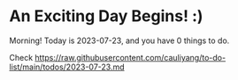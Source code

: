 # An Exciting Day Begins! :)

Morning! Today is 2023-07-23, and you have 0 things to do.

Check https://raw.githubusercontent.com/cauliyang/to-do-list/main/todos/2023-07-23.md